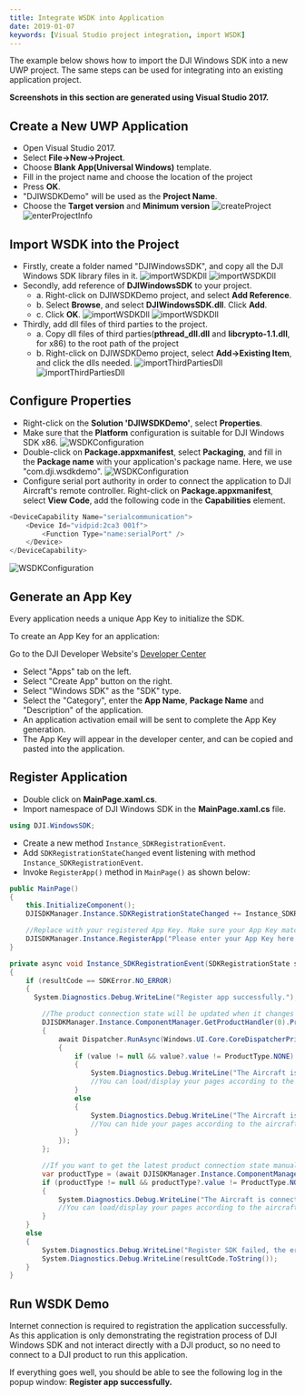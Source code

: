 ```yaml
---
title: Integrate WSDK into Application
date: 2019-01-07
keywords: [Visual Studio project integration, import WSDK]
---
```


The example below shows how to import the DJI Windows SDK into a new UWP project. The same steps can be used for integrating into an existing application project.

**Screenshots in this section are generated using Visual Studio 2017.**

## Create a New UWP Application

   * Open Visual Studio 2017.
   * Select **File->New->Project**.
   * Choose **Blank App(Universal Windows)** template.
   * Fill in the project name and choose the location of the project
   * Press **OK**.
   * "DJIWSDKDemo" will be used as the **Project Name**.
   * Choose the **Target version** and **Minimum version**
      ![createProject](../../images/quick-start/WSDKCreateProject.png)  
      ![enterProjectInfo](../../images/quick-start/WSDKProjectVersionSelect.png)

## Import WSDK into the Project

   * Firstly, create a folder named "DJIWindowsSDK", and copy all the DJI Windows SDK library files in it.
   ![importWSDKDll](../../images/quick-start/WSDKCreateWSDKDllFolder.png)
   ![importWSDKDll](../../images/quick-start/WDSKDllImport.png)
   * Secondly, add reference of **DJIWindowsSDK** to your project. 
     * a. Right-click on DJIWSDKDemo project, and select **Add Reference**.
     * b. Select **Browse**, and select **DJIWindowsSDK.dll**. Click **Add**.
     * c. Click **OK**.
     ![importWSDKDll](../../images/quick-start/WSDKDllReference.png)
     ![importWSDKDll](../../images/quick-start/WSDKDllImportResult.png)
   * Thirdly, add dll files of third parties to the project.
     * a. Copy dll files of third parties(**pthread_dll.dll** and **libcrypto-1.1.dll**, for x86) to the root path of the project
     * b. Right-click on DJIWSDKDemo project, select **Add->Existing Item**, and click the dlls needed.
     ![importThirdPartiesDll](../../images/quick-start/WSDKAddThirdPartiesDll.png)
     ![importThirdPartiesDll](../../images/quick-start/WSDKAddThirdPartiesDllResult.png)

## Configure Properties

   * Right-click on the **Solution 'DJIWSDKDemo'**, select **Properties**.
   * Make sure that the **Platform** configuration is suitable for DJI Windows SDK x86.
   ![WSDKConfiguration](../../images/quick-start/WSDKDemoConfigurationProperties.png)
   * Double-click on **Package.appxmanifest**, select **Packaging**, and fill in the **Package name** with your application's package name. Here, we use "com.dji.wsdkdemo".
   ![WSDKConfiguration](../../images/quick-start/WSDKPackageID.png)
   * Configure serial port authority in order to connect the application to DJI Aircraft's remote controller. Right-click on **Package.appxmanifest**, select **View Code**, add the following code in the **Capabilities** element. 

~~~csharp
<DeviceCapability Name="serialcommunication">
    <Device Id="vidpid:2ca3 001f">
        <Function Type="name:serialPort" />
    </Device>
</DeviceCapability>
~~~

![WSDKConfiguration](../../images/quick-start/WSDKSerialPortConnect.png)

## Generate an App Key

Every application needs a unique App Key to initialize the SDK.

To create an App Key for an application:

Go to the DJI Developer Website's <a href="http://developer.dji.com/en/user/apps" target="_blank">Developer Center</a>

*    Select "Apps" tab on the left.
*    Select "Create App" button on the right.
*    Select "Windows SDK" as the "SDK" type.
*    Select the "Category", enter the **App Name**, **Package Name** and "Description" of the application.
*    An application activation email will be sent to complete the App Key generation.
*    The App Key will appear in the developer center, and can be copied and pasted into the application.

## Register Application
 
   * Double click on **MainPage.xaml.cs**.
   * Import namespace of DJI Windows SDK in the **MainPage.xaml.cs** file.

~~~csharp
using DJI.WindowsSDK;
~~~

   * Create a new method `Instance_SDKRegistrationEvent`.
   * Add `SDKRegistrationStateChanged` event listening with method `Instance_SDKRegistrationEvent`.
   * Invoke `RegisterApp()` method in `MainPage()` as shown below:

~~~csharp
public MainPage()
{
    this.InitializeComponent();
    DJISDKManager.Instance.SDKRegistrationStateChanged += Instance_SDKRegistrationEvent;

    //Replace with your registered App Key. Make sure your App Key matched your application's package name on DJI developer center.
    DJISDKManager.Instance.RegisterApp("Please enter your App Key here.");
}

private async void Instance_SDKRegistrationEvent(SDKRegistrationState state, SDKError resultCode)
{
    if (resultCode == SDKError.NO_ERROR)
    {
      System.Diagnostics.Debug.WriteLine("Register app successfully.");

        //The product connection state will be updated when it changes here.
        DJISDKManager.Instance.ComponentManager.GetProductHandler(0).ProductTypeChanged += async delegate (object sender, ProductTypeMsg? value)
        {
            await Dispatcher.RunAsync(Windows.UI.Core.CoreDispatcherPriority.Normal, async () =>
            {
                if (value != null && value?.value != ProductType.NONE)
                {
                    System.Diagnostics.Debug.WriteLine("The Aircraft is connected now.");
                    //You can load/display your pages according to the aircraft connection state here.
                }
                else
                {
                    System.Diagnostics.Debug.WriteLine("The Aircraft is disconnected now.");
                    //You can hide your pages according to the aircraft connection state here, or show the connection tips to the users.
                }
            });
        };

        //If you want to get the latest product connection state manually, you can use the following code
        var productType = (await DJISDKManager.Instance.ComponentManager.GetProductHandler(0).GetProductTypeAsync()).value;
        if (productType != null && productType?.value != ProductType.NONE)
        {
            System.Diagnostics.Debug.WriteLine("The Aircraft is connected now.");
            //You can load/display your pages according to the aircraft connection state here.
        }
    }
    else
    {
        System.Diagnostics.Debug.WriteLine("Register SDK failed, the error is: ");
        System.Diagnostics.Debug.WriteLine(resultCode.ToString());
    }
}
~~~

## Run WSDK Demo

Internet connection is required to registration the application successfully. As this application is only demonstrating the registration process of DJI Windows SDK and not interact directly with a DJI product, so no need to connect to a DJI product to run this application. 

If everything goes well, you should be able to see the following log in the popup window: **Register app successfully.**
